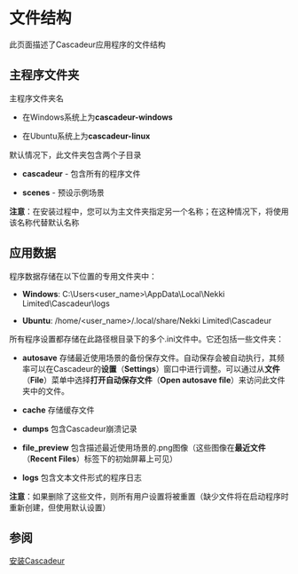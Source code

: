 # 文件结构

此页面描述了Cascadeur应用程序的文件结构

## 主程序文件夹

主程序文件夹名

- 在Windows系统上为**cascadeur-windows**

- 在Ubuntu系统上为**cascadeur-linux**

默认情况下，此文件夹包含两个子目录

- **cascadeur** - 包含所有的程序文件

- **scenes** - 预设示例场景

**注意**：在安装过程中，您可以为主文件夹指定另一个名称；在这种情况下，将使用该名称代替默认名称

## 应用数据

程序数据存储在以下位置的专用文件夹中：

- **Windows**: C:\Users\<user_name>\AppData\Local\Nekki Limited\Cascadeur\logs

- **Ubuntu**: /home/<user_name>/.local/share/Nekki Limited\Cascadeur

所有程序设置都存储在此路径根目录下的多个.ini文件中。它还包括一些文件夹：

- **autosave** 存储最近使用场景的备份保存文件。自动保存会被自动执行，其频率可以在Cascadeur的**设置**（**Settings**）窗口中进行调整。可以通过从**文件**（**File**）菜单中选择**打开自动保存文件**（**Open autosave file**）来访问此文件夹中的文件。

- **cache** 存储缓存文件

- **dumps** 包含Cascadeur崩溃记录

- **file_preview** 包含描述最近使用场景的.png图像（这些图像在**最近文件**（**Recent Files**）标签下的初始屏幕上可见）

- **logs** 包含文本文件形式的程序日志

**注意**：如果删除了这些文件，则所有用户设置将被重置（缺少文件将在启动程序时重新创建，但使用默认设置）

## 参阅

[安装Cascadeur](Installation.md)